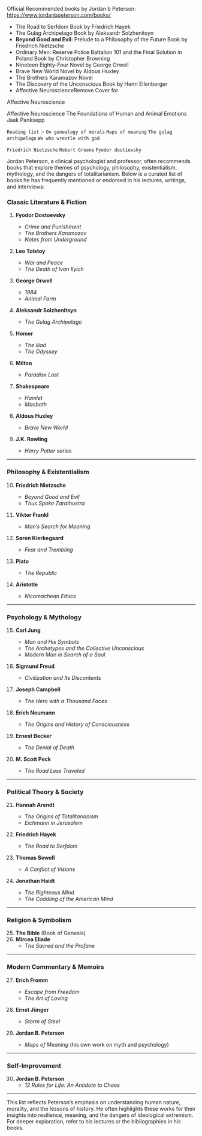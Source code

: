 Official Recommended books by Jordan b Peterson: https://www.jordanbpeterson.com/books/

- The Road to Serfdom Book by Friedrich Hayek
- The Gulag Archipelago Book by Aleksandr Solzhenitsyn
- **Beyond Good and Evil**: Prelude to a Philosophy of the Future Book by Friedrich Nietzsche
- Ordinary Men: Reserve Police Battalion 101 and the Final Solution in Poland Book by Christopher Browning
- Nineteen Eighty-Four Novel by George Orwell
- Brave New World Novel by Aldous Huxley
- The Brothers Karamazov Novel 
- The Discovery of the Unconscious
   Book by Henri Ellenberger
- Affective NeuroscienceRemove
Cover for 

Affective Neuroscience






Affective Neuroscience
The Foundations of Human and Animal Emotions
Jaak Panksepp


`Reading list` :-
`On genealogy of morals` 
`Maps of meaning` 
`The gulag archipelago` 
`We who wrestle with god` 

`Friedrich Nietzsche` 
`Robert Greene` 
`Fyodor dostievsky` 





Jordan Peterson, a clinical psychologist and professor, often recommends books that explore themes of psychology, philosophy, existentialism, mythology, and the dangers of totalitarianism. Below is a curated list of books he has frequently mentioned or endorsed in his lectures, writings, and interviews:

### **Classic Literature & Fiction**
1. **Fyodor Dostoevsky**  
   - *Crime and Punishment*  
   - *The Brothers Karamazov*  
   - *Notes from Underground*  

2. **Leo Tolstoy**  
   - *War and Peace*  
   - *The Death of Ivan Ilyich*  

3. **George Orwell**  
   - *1984*  
   - *Animal Farm*  

4. **Aleksandr Solzhenitsyn**  
   - *The Gulag Archipelago*  

5. **Homer**  
   - *The Iliad*  
   - *The Odyssey*  

6. **Milton**  
   - *Paradise Lost*  

7. **Shakespeare**  
   - *Hamlet*  
   - *Macbeth*  

8. **Aldous Huxley**  
   - *Brave New World*  

9. **J.K. Rowling**  
   - *Harry Potter* series  

---

### **Philosophy & Existentialism**
10. **Friedrich Nietzsche**  
    - *Beyond Good and Evil*  
    - *Thus Spoke Zarathustra*  

11. **Viktor Frankl**  
    - *Man’s Search for Meaning*  

12. **Søren Kierkegaard**  
    - *Fear and Trembling*  

13. **Plato**  
    - *The Republic*  

14. **Aristotle**  
    - *Nicomachean Ethics*  

---

### **Psychology & Mythology**
15. **Carl Jung**  
    - *Man and His Symbols*  
    - *The Archetypes and the Collective Unconscious*  
    - *Modern Man in Search of a Soul*  

16. **Sigmund Freud**  
    - *Civilization and Its Discontents*  

17. **Joseph Campbell**  
    - *The Hero with a Thousand Faces*  

18. **Erich Neumann**  
    - *The Origins and History of Consciousness*  

19. **Ernest Becker**  
    - *The Denial of Death*  

20. **M. Scott Peck**  
    - *The Road Less Traveled*  

---

### **Political Theory & Society**
21. **Hannah Arendt**  
    - *The Origins of Totalitarianism*  
    - *Eichmann in Jerusalem*  

22. **Friedrich Hayek**  
    - *The Road to Serfdom*  

23. **Thomas Sowell**  
    - *A Conflict of Visions*  

24. **Jonathan Haidt**  
    - *The Righteous Mind*  
    - *The Coddling of the American Mind*  

---

### **Religion & Symbolism**
25. **The Bible** (Book of Genesis)  
26. **Mircea Eliade**  
    - *The Sacred and the Profane*  

---

### **Modern Commentary & Memoirs**
27. **Erich Fromm**  
    - *Escape from Freedom*  
    - *The Art of Loving*  

28. **Ernst Jünger**  
    - *Storm of Steel*  

29. **Jordan B. Peterson**  
    - *Maps of Meaning* (his own work on myth and psychology)  

---

### **Self-Improvement**
30. **Jordan B. Peterson**  
    - *12 Rules for Life: An Antidote to Chaos*  

---

This list reflects Peterson’s emphasis on understanding human nature, morality, and the lessons of history. He often highlights these works for their insights into resilience, meaning, and the dangers of ideological extremism. For deeper exploration, refer to his lectures or the bibliographies in his books.